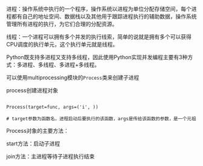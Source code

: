 进程：操作系统中执行的一个程序，操作系统以进程为单位分配存储空间，每个进程都有自己的地址空间、数据栈以及其他用于跟踪进程执行的辅助数据，操作系统管理所有进程的执行，为它们合理的分配资源。

线程：一个进程可以拥有多个并发的执行线索，简单的说就是拥有多个可以获得CPU调度的执行单元，这个执行单元就是线程。



Python既支持多进程又支持多线程，因此使用Python实现并发编程主要有3种方式：多进程、多线程、多进程+多线程。

可以使用multiprocessing模块的`Process`类来创建子进程

process创建进程对象

```

Process(target=func, args=('i', ))

# target参数为函数名，进程启动后要执行的该函数，args是传给该函数的参数，是一个元祖

```

Process对象的主要方法：

start方法：启动子进程

join方法：主进程等待子进程执行结束

